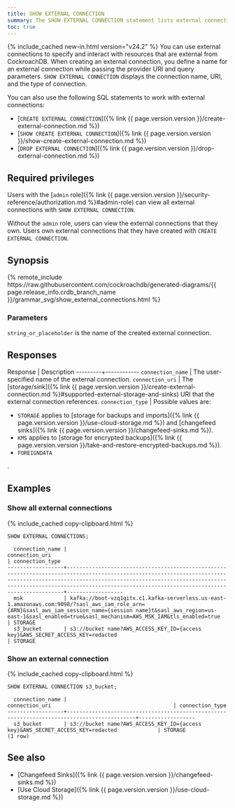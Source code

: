 ```yaml
---
title: SHOW EXTERNAL CONNECTION
summary: The SHOW EXTERNAL CONNECTION statement lists external connections.
toc: true
---
```


{% include_cached new-in.html version="v24.2" %} You can use external connections to specify and interact with resources that are external from CockroachDB. When creating an external connection, you define a name for an external connection while passing the provider URI and query parameters. `SHOW EXTERNAL CONNECTION` displays the connection name, URI, and the type of connection.

You can also use the following SQL statements to work with external connections:

- [`CREATE EXTERNAL CONNECTION`]({% link {{ page.version.version }}/create-external-connection.md %})
- [`SHOW CREATE EXTERNAL CONNECTION`]({% link {{ page.version.version }}/show-create-external-connection.md %})
- [`DROP EXTERNAL CONNECTION`]({% link {{ page.version.version }}/drop-external-connection.md %})

## Required privileges

Users with the [`admin` role]({% link {{ page.version.version }}/security-reference/authorization.md %}#admin-role) can view all external connections with `SHOW EXTERNAL CONNECTION`.

Without the `admin` role, users can view the external connections that they own. Users own external connections that they have created with `CREATE EXTERNAL CONNECTION`.

## Synopsis

<div>
{% remote_include https://raw.githubusercontent.com/cockroachdb/generated-diagrams/{{ page.release_info.crdb_branch_name }}/grammar_svg/show_external_connections.html %}
</div>

### Parameters

`string_or_placeholder` is the name of the created external connection.

## Responses

Response | Description
---------+------------
`connection_name` | The user-specified name of the external connection.
`connection_uri` | The [storage/sink]({% link {{ page.version.version }}/create-external-connection.md %}#supported-external-storage-and-sinks) URI that the external connection references.
`connection_type` | Possible values are: <br><ul><li>`STORAGE` applies to [storage for backups and imports]({% link {{ page.version.version }}/use-cloud-storage.md %}) and [changefeed sinks]({% link {{ page.version.version }}/changefeed-sinks.md %}).</li><li>`KMS` applies to [storage for encrypted backups]({% link {{ page.version.version }}/take-and-restore-encrypted-backups.md %}).</li><li>`FOREIGNDATA`</li></ul>.

## Examples

### Show all external connections

{% include_cached copy-clipboard.html %}
~~~ sql
SHOW EXTERNAL CONNECTIONS;
~~~
~~~
  connection_name |                                                                                                                                    connection_uri                                                                                                                                     | connection_type
------------------+---------------------------------------------------------------------------------------------------------------------------------------------------------------------------------------------------------------------------------------------------------------------------------------+------------------
  msk             | kafka://boot-vzq1qitx.c1.kafka-serverless.us-east-1.amazonaws.com:9098/?sasl_aws_iam_role_arn={ARN}&sasl_aws_iam_session_name={session name}t&sasl_aws_region=us-east-1&sasl_enabled=true&sasl_mechanism=AWS_MSK_IAM&tls_enabled=true                                                 | STORAGE
  s3_bucket       | s3://bucket name?AWS_ACCESS_KEY_ID={access key}&AWS_SECRET_ACCESS_KEY=redacted                                                                                                                                                                                                        | STORAGE
~~~

### Show an external connection

{% include_cached copy-clipboard.html %}
~~~ sql
SHOW EXTERNAL CONNECTION s3_bucket;
~~~
~~~
  connection_name |                                       connection_uri                                       | connection_type
------------------+--------------------------------------------------------------------------------------------+------------------
  s3_bucket       | s3://bucket name?AWS_ACCESS_KEY_ID={access key}&AWS_SECRET_ACCESS_KEY=redacted             | STORAGE
(1 row)
~~~

## See also

- [Changefeed Sinks]({% link {{ page.version.version }}/changefeed-sinks.md %})
- [Use Cloud Storage]({% link {{ page.version.version }}/use-cloud-storage.md %})
